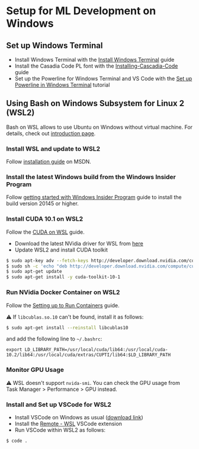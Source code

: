 # Setup for ML Development on Windows

## Set up Windows Terminal
* Install Windows Terminal with the [Install Windows Terminal](https://docs.microsoft.com/en-us/windows/terminal/get-started) guide
* Install the Casadia Code PL font with the [Installing-Cascadia-Code](https://github.com/microsoft/cascadia-code/wiki/Installing-Cascadia-Code) guide
* Set up the Powerline for Windows Terminal and VS Code with the [Set up Powerline in Windows Terminal](https://docs.microsoft.com/en-us/windows/terminal/tutorials/powerline-setup) tutorial

## Using Bash on Windows Subsystem for Linux 2 (WSL2)
Bash on WSL allows to use Ubuntu on Windows without virtual machine. For details, check out [introduction page](https://msdn.microsoft.com/en-us/commandline/wsl/about).

### Install WSL and update to WSL2
Follow [installation guide](https://msdn.microsoft.com/en-us/commandline/wsl/install_guide) on MSDN.

### Install the latest Windows build from the Windows Insider Program
Follow [getting started with Windows Insider Program](https://insider.windows.com/en-us/getting-started#install) guide to install the build version 20145 or higher.

### Install CUDA 10.1 on WSL2
Follow the [CUDA on WSL](https://docs.nvidia.com/cuda/wsl-user-guide/index.html#installing-wip) guide.

* Download the latest NVidia driver for WSL from [here](https://developer.nvidia.com/cuda/wsl)
* Update WSL2 and install CUDA toolkit
```bash
$ sudo apt-key adv --fetch-keys http://developer.download.nvidia.com/compute/cuda/repos/ubuntu1804/x86_64/7fa2af80.pub
$ sudo sh -c 'echo "deb http://developer.download.nvidia.com/compute/cuda/repos/ubuntu1804/x86_64 /" > /etc/apt/sources.list.d/cuda.list'
$ sudo apt-get update
$ sudo apt-get install -y cuda-toolkit-10-1
```

### Run NVidia Docker Container on WSL2
Follow the [Setting up to Run Containers](https://docs.nvidia.com/cuda/wsl-user-guide/index.html#setting-containers) guide.

:warning: If `libcublas.so.10` can't be found, install it as follows:
```bash
$ sudo apt-get install --reinstall libcublas10
```
and add the following line to `~/.bashrc`:
```
export LD_LIBRARY_PATH=/usr/local/cuda/lib64:/usr/local/cuda-10.2/lib64:/usr/local/cuda/extras/CUPTI/lib64:$LD_LIBRARY_PATH
```

### Monitor GPU Usage
:warning: WSL doesn't support `nvida-smi`. You can check the GPU usage from Task Manager > Performance > GPU instead.

### Install and Set up VSCode for WSL2
* Install VSCode on Windows as usual ([download link](https://code.visualstudio.com/download))
* Install the [Remote - WSL](https://marketplace.visualstudio.com/items?itemName=ms-vscode-remote.remote-wsl) VSCode extension
* Run VSCode within WSL2 as follows:
```
$ code .
```
